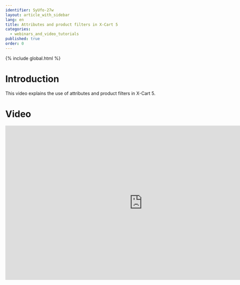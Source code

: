 ```yaml
---
identifier: SyUfo-27w
layout: article_with_sidebar
lang: en
title: Attributes and product filters in X-Cart 5
categories:
  - webinars_and_video_tutorials
published: true
order: 0
---
```


{% include global.html %}

# Introduction

This video explains the use of attributes and product filters in X-Cart 5.

# Video

<iframe class="youtube-player" type="text/html" style="width: 853px; height: 480px" src="https://www.youtube.com/embed/x6DPVVgZh1o" frameborder="0"></iframe>
